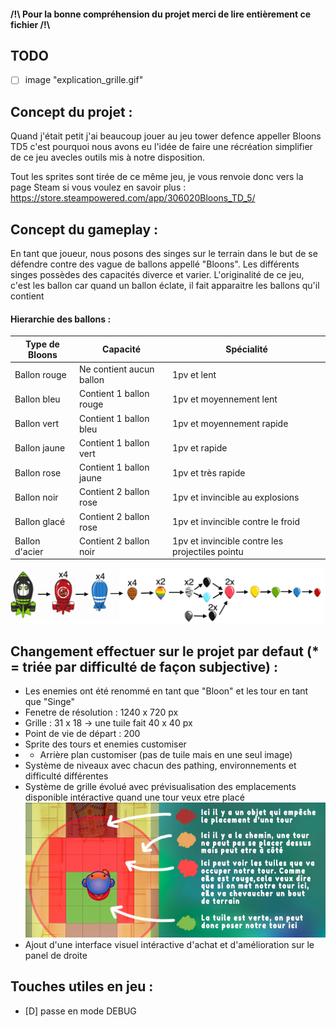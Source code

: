 #### /!\ Pour la bonne compréhension du projet merci de lire entièrement ce fichier /!\

## TODO

-   [ ] image "explication_grille.gif"

## Concept du projet :

Quand j'était petit j'ai beaucoup jouer au jeu tower defence appeller Bloons TD5 c'est pourquoi nous avons eu l'idée de faire une récréation simplifier de ce jeu avecles outils mis à notre disposition.

Tout les sprites sont tirée de ce même jeu, je vous renvoie donc vers la page Steam si vous voulez en savoir plus : https://store.steampowered.com/app/306020Bloons_TD_5/

## Concept du gameplay :

En tant que joueur, nous posons des singes sur le terrain dans le but de se défendre contre des vague de ballons appellé "Bloons". Les différents singes possèdes des capacités diverce et varier. L'originalité de ce jeu, c'est les ballon car quand un ballon éclate, il fait apparaitre les ballons qu'il contient

#### Hierarchie des ballons :

| Type de Bloons | Capacité                 | Spécialité                                      |
| -------------- | ------------------------ | ----------------------------------------------- |
| Ballon rouge   | Ne contient aucun ballon | 1pv et lent                                     |
| Ballon bleu    | Contient 1 ballon rouge  | 1pv et moyennement lent                         |
| Ballon vert    | Contient 1 ballon bleu   | 1pv et moyennement rapide                       |
| Ballon jaune   | Contient 1 ballon vert   | 1pv et rapide                                   |
| Ballon rose    | Contient 1 ballon jaune  | 1pv et très rapide                              |
| Ballon noir    | Contient 2 ballon rose   | 1pv et invincible au explosions                 |
| Ballon glacé   | Contient 2 ballon rose   | 1pv et invincible contre le froid               |
| Ballon d'acier | Contient 2 ballon noir   | 1pv et invincible contre les projectiles pointu |

![Image d'explication des ballons](/explication_ballon.png)

## Changement effectuer sur le projet par defaut (\* = triée par difficulté de façon subjective) :

-   Les enemies ont été renommé en tant que "Bloon" et les tour en tant que "Singe"
-   Fenetre de résolution : 1240 x 720 px
-   Grille : 31 x 18 -> une tuile fait 40 x 40 px
-   Point de vie de départ : 200
-   Sprite des tours et enemies customiser
-   -   Arrière plan customiser (pas de tuile mais en une seul image)
-   Système de niveaux avec chacun des pathing, environnements et difficulté différentes
-   Système de grille évolué avec prévisualisation des emplacements disponible intéractive quand une tour veux etre placé
    ![Image d'explication grille](/explication_grille.png)
-   Ajout d'une interface visuel intéractive d'achat et d'amélioration sur le panel de droite

## Touches utiles en jeu :

-   [D] passe en mode DEBUG
